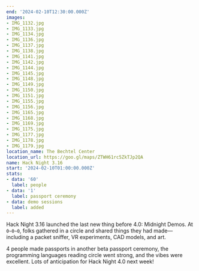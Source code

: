 ```yaml
---
end: '2024-02-10T12:30:00.000Z'
images:
- IMG_1132.jpg
- IMG_1133.jpg
- IMG_1134.jpg
- IMG_1136.jpg
- IMG_1137.jpg
- IMG_1138.jpg
- IMG_1141.jpg
- IMG_1142.jpg
- IMG_1144.jpg
- IMG_1145.jpg
- IMG_1148.jpg
- IMG_1149.jpg
- IMG_1150.jpg
- IMG_1151.jpg
- IMG_1155.jpg
- IMG_1156.jpg
- IMG_1165.jpg
- IMG_1168.jpg
- IMG_1169.jpg
- IMG_1175.jpg
- IMG_1177.jpg
- IMG_1178.jpg
- IMG_1179.jpg
location_name: The Bechtel Center
location_url: https://goo.gl/maps/ZTWH61rc5ZkTJp2QA
name: Hack Night 3.16
start: '2024-02-10T01:00:00.000Z'
stats:
- data: '60'
  label: people
- data: '1'
  label: passport ceremony
- data: demo sessions
  label: added
---
```


Hack Night 3.16 launched the last new thing before 4.0: Midnight Demos. At `0~0~0`, folks gathered in a circle and shared things they had made—including a packet sniffer, VR experiments, CAD models, and art.

4 people made passports in another beta passport ceremony, the programming languages reading circle went strong, and the vibes were excellent. Lots of anticipation for Hack Night 4.0 next week!